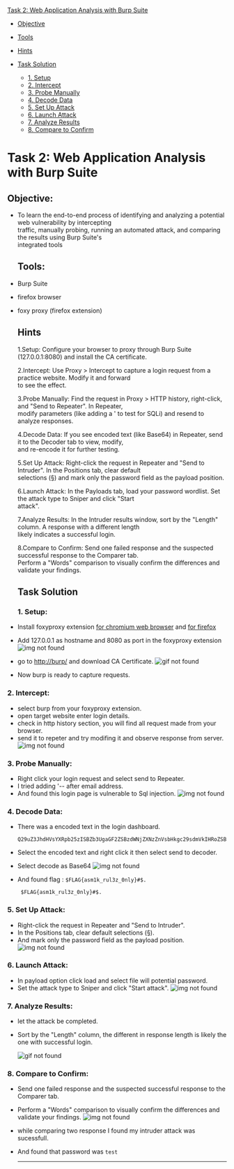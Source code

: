 [Task 2: Web Application Analysis with Burp Suite](#task-2-web-application-analysis-with-burp-suite)
- [Objective](#objective)
- [Tools](#tools)
- [Hints](#hints)

- [Task Solution](#task-solution)
  - [1. Setup](#1-setup)
  - [2. Intercept](#2-intercept)
  - [3. Probe Manually](#3-probe-manually)
  - [4. Decode Data](#4-decode-data)
  - [5. Set Up Attack](#5-set-up-attack)
  - [6. Launch Attack](#6-launch-attack)
  - [7. Analyze Results](#7-analyze-results)
  - [8. Compare to Confirm](#8-compare-to-confirm)



# Task 2: Web Application Analysis with Burp Suite

## Objective: 
- To learn the end-to-end process of identifying and analyzing a potential web vulnerability by intercepting <br>traffic, manually probing, running an automated attack, and comparing the results using Burp Suite's<br> integrated tools

  ## Tools:
- Burp Suite
- firefox browser
- foxy proxy (firefox extension)

  ## Hints

  1.Setup: Configure your browser to proxy through Burp Suite (127.0.0.1:8080) and install the CA certificate.

  2.Intercept: Use Proxy > Intercept to capture a login request from a practice website. Modify it and forward <br> to see the effect.

  3.Probe Manually: Find the request in Proxy > HTTP history, right-click, and "Send to Repeater". In Repeater,<br> modify parameters (like adding a ' to test for SQLi) and resend to analyze responses.

  4.Decode Data: If you see encoded text (like Base64) in Repeater, send it to the Decoder tab to view, modify,<br> and re-encode it for further testing.

  5.Set Up Attack: Right-click the request in Repeater and "Send to Intruder". In the Positions tab, clear default<br>
   selections (§) and mark only the password field as the payload position.

  6.Launch Attack: In the Payloads tab, load your password wordlist. Set the attack type to Sniper and click "Start<br>
   attack".
  
  7.Analyze Results: In the Intruder results window, sort by the "Length" column. A response with a different length<br>
    likely indicates a successful login.
  
  8.Compare to Confirm: Send one failed response and the suspected successful response to the Comparer tab. <br>Perform a
    "Words" comparison to visually confirm the differences and validate your findings.

  ## Task Solution

  ### 1. Setup:

- Install foxyproxy extension [for chromium web browser](https://chromewebstore.google.com/detail/foxyproxy/gcknhkkoolaabfmlnjonogaaifnjlfnp) and [for firefox](https://addons.mozilla.org/en-US/firefox/addon/foxyproxy-standard/?utm_source=addons.mozilla.org&utm_medium=referral&utm_content=search)
- Add 127.0.0.1 as hostname and 8080 as port in the foxyproxy extension
   ![img not found](assets/foxy-proxy.png)
- go to [http://burp/](http://burp/) and download CA Certificate.
 ![gif not found](assets/crt-install.gif)
- Now burp is ready to capture requests.
 ### 2. Intercept:
- select burp from your foxyproxy extension.
- open target website enter login details.
- check in http history section, you will find all request made from your browser.
- send it to repeter and try modifing it and observe response from server.
 ![img not found](assets/login-req-captured.png)

### 3. Probe Manually:

- Right click your login request and select send to Repeater.
- I tried adding '-- after email address.
- And found this login page is vulnerable to Sql injection.
 ![img not found](assets/sql-injection.png)

### 4. Decode Data:
- There was a encoded text in the login dashboard.

      Q29uZ3JhdHVsYXRpb25zISBZb3UgaGF2ZSBzdWNjZXNzZnVsbHkgc29sdmVkIHRoZSBsYWIgZGVzaWduZWQgYnkgQXNtaWssICRGTEFHe2FzbTFrX3J1bDN6XzBubHl9IyQ=.
- Select the encoded text and right click it then select send to decoder.
- Select decode as Base64
![img not found](assets/msg-decoded.png)
- And found flag : `$FLAG{asm1k_rul3z_0nly}#$.`

       $FLAG{asm1k_rul3z_0nly}#$.

### 5. Set Up Attack:

- Right-click the request in Repeater and "Send to Intruder".
- In the Positions tab, clear default selections (§).
- And mark only the password field as the payload position.
![img not found](assets/intruder-payload.png)

### 6. Launch Attack: 
- In payload option click load and select file will potential password.
- Set the attack type to Sniper and click "Start attack".
  ![img not found](assets/intruder-payload.png)

### 7. Analyze Results:
- let the attack be completed.
- Sort by the "Length" column, the different in response length is likely the one with successful login.

   ![gif not found](assets/intruder-brute.gif)

### 8. Compare to Confirm: 

- Send one failed response and the suspected successful response to the Comparer tab.
- Perform a "Words" comparison to visually confirm the differences and validate your findings.
![img not found](assets/compare.png)
- while comparing two response I found my intruder attack was sucessfull.
- And found that password was `test`
  
  ---

  

